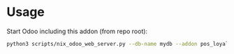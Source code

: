 # Usage

Start Odoo including this addon (from repo root):

```bash
python3 scripts/nix_odoo_web_server.py --db-name mydb --addon pos_loyalty_redeem_payment
```
